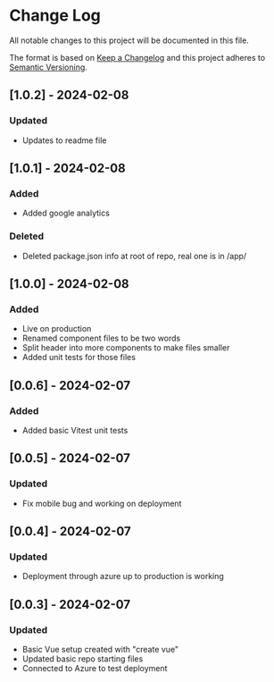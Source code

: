 # Change Log
All notable changes to this project will be documented in this file.
 
The format is based on [Keep a Changelog](http://keepachangelog.com/)
and this project adheres to [Semantic Versioning](http://semver.org/).

## [1.0.2] - 2024-02-08
### Updated
- Updates to readme file

## [1.0.1] - 2024-02-08
### Added
- Added google analytics

### Deleted
- Deleted package.json info at root of repo, real one is in /app/

## [1.0.0] - 2024-02-08
### Added
- Live on production
- Renamed component files to be two words
- Split header into more components to make files smaller
- Added unit tests for those files

## [0.0.6] - 2024-02-07
### Added
- Added basic Vitest unit tests

## [0.0.5] - 2024-02-07
### Updated
- Fix mobile bug and working on deployment

## [0.0.4] - 2024-02-07
### Updated
- Deployment through azure up to production is working

## [0.0.3] - 2024-02-07
### Updated
- Basic Vue setup created with "create vue"
- Updated basic repo starting files
- Connected to Azure to test deployment